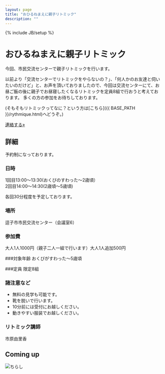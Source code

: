 ```yaml
---
layout: page
title: "おひるねまえに親子リトミック"
description: ""
---
```

{% include JB/setup %}

# おひるねまえに親子リトミック

今回、市民交流センターで親子リトミックを行います。

以前より「交流センターでリトミックをやらないの？」、「何人かのお友達と伺いたいのだけど」と、お声を頂いておりましたので、今回は交流センターにて、お昼ご飯の後に親子でお昼寝したくなるリトミックを定員8組で行おうと考えております。
多くの方の参加をお待ちしております。

(そもそもリトミックってなに？という方は[こちら]({{ BASE_PATH }}/rythmique.html)へどうぞ。)

<p><a class="btn btn-info" href="{{ BASE_PATH }}/contact.html" role="button">連絡する»</a></p>


## 詳細
予約制になっております。

### 日時
1回目13:00〜13:30(おくびのすわった〜2歳頃）  
2回目14:00〜14:30(2歳頃～5歳頃)

各回30分程度を予定しております。

### 場所
逗子市市民交流センター（会議室6）

### 参加費
大人1人1000円（親子二人一組で行います）大人1人追加500円

###対象年齢
おくびがすわった〜5歳頃

###定員
限定8組

### 諸注意など

- 無料の見学も可能です。
- 靴を脱いで行います。
- 10分前には受付にお越しください。
- 動きやすい服装でお越しください。

### リトミック講師
市原由里香


## Coming up

<img class="spanned-img" src="{{ BASE_PATH }}/assets/images/{{site.data.concert.before_nap | first }}" alt="ちらし">